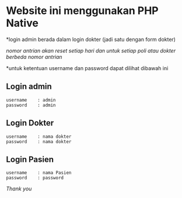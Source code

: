 # Website ini menggunakan PHP Native

*login admin berada dalam login dokter (jadi satu dengan form dokter)

*nomor antrian akan reset setiap hari dan untuk setiap poli atau dokter berbeda nomor antrian*

*untuk ketentuan username dan password dapat dilihat dibawah ini

## Login admin
```
username    : admin
password    : admin
```

## Login Dokter
```
username    : nama dokter
password    : nama dokter
```

## Login Pasien
```
username    : nama Pasien
password    : password
```

*Thank you*
